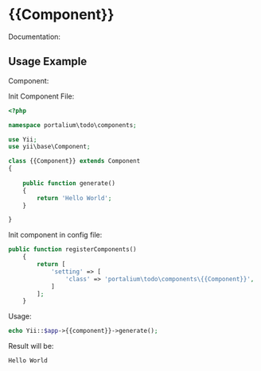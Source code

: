 # {{Component}}

Documentation:

## Usage Example

Component:

Init Component File:

```php
<?php

namespace portalium\todo\components;

use Yii;
use yii\base\Component;

class {{Component}} extends Component
{
    
    public function generate()
    {
        return 'Hello World';
    }

}
```


Init component in config file:

```php
public function registerComponents()
    {
        return [
            'setting' => [
                'class' => 'portalium\todo\components\{{Component}}',
            ]
        ];
    }
```

Usage:

```php
echo Yii::$app->{{component}}->generate();
```

Result will be:

```php
Hello World
```
